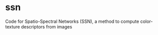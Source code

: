 # ssn
Code for Spatio-Spectral Networks (SSN), a method to compute color-texture descriptors from images
